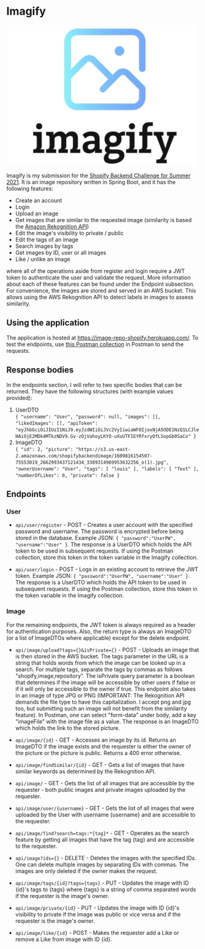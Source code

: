 # Imagify

<p align="center"><img src="https://github.com/Louismousine/imagify/blob/master/logo.JPG"/></p>

Imagify is my submission for the [Shopify Backend Challenge for Summer 2021](https://docs.google.com/document/d/1ZKRywXQLZWOqVOHC4JkF3LqdpO3Llpfk_CkZPR8bjak/edit). It is an image repository written in Spring Boot, and it has the following features:
* Create an account
* Login
* Upload an image
* Get images that are similar to the requested image (similarity is based the [Amazon Rekognition API](https://docs.aws.amazon.com/rekognition/latest/dg/what-is.html))
* Edit the image's visibility to private / public
* Edit the tags of an image
* Search images by tags
* Get images by ID, user or all images
* Like / unlike an image

where all of the operations aside from register and login require a JWT token to authenticate the user and validate the request. More information about each of these features can be found under the Endpoint subsection. For convenience, the images are stored and served in an AWS bucket. This allows using the AWS Rekognition API to detect labels in images to assess similarity.

## Using the application

The application is hosted at https://image-repo-shopify.herokuapp.com/. To test the endpoints, use [this Postman collection](https://github.com/Louismousine/imagify/blob/master/Imagify.postman_collection.json) in Postman to send the requests.

## Response bodies
In the endpoints section, I will refer to two specific bodies that can be returned. They have the following structures (with example values provided):
1. UserDTO \
`{
    "username": "User",
    "password": null,
    "images": [],
    "likedImages": [],
    "apiToken": "eyJhbGciOiJIUzI1NiJ9.eyJzdWIiOiJVc2VyIiwiaWF0IjoxNjA5ODE1NzQ1LCJleHAiOjE2MDk4MTkzNDV9.Gv-zOjVahoyLKYO-uXuUTFIEYRfxryOfLSopGb0SaCo"
}`
2. ImageDTO \
`{
    "id": 2,
    "picture": "https://s3.us-east-2.amazonaws.com/shopifybackendimage/1609816154507-75553019_2662993437121434_3389314969953632256_o(1).jpg",
    "ownerUsername": "User",
    "tags": [
        "louis"
    ],
    "labels": [
    	"Text"
    ],
    "numberOfLikes": 0,
    "private": false
}`
## Endpoints

### User

* `api/user/register` - POST - Creates a user account with the specified password and username. The password is encrypted before being stored in the database. Example JSON: `{
	"password":"UserPW",
	"username":"User"
}`. The response is a UserDTO which holds the API token to be used in subsequent requests. If using the Postman collection, store this token in the token variable in the Imagify collection.

* `api/user/login` - POST - Logs in an existing account to retrieve the JWT token. Example JSON: `{
	"password":"UserPW",
	"username":"User"
}`. The response is a UserDTO which holds the API token to be used in subsequent requests. If using the Postman collection, store this token in the token variable in the Imagify collection.

### Image

For the remaining endpoints, the JWT token is always required as a header for authentication purposes. Also, the return type is always an ImageDTO (or a list of ImageDTOs where applicable) except for the delete endpoint.

* `api/image/upload?tags={}&isPrivate={}` - POST - Uploads an image that is then stored in the AWS bucket. The tags parameter in the URL is a string that holds words from which the image can be looked up in a search. For multiple tags, separate the tags by commas as follows "shopify,image,repository". The isPrivate query parameter is a boolean that determines if the image will be accessible by other users if false or if it will only be accessible to the owner if true. This endpoint also takes in an image of type JPG or PNG (IMPORTANT: The Rekognition API demands the file type to have this capitalization. I accept png and jpg too, but submitting such an image will not benefit from the similarity feature). In Postman, one can select "form-data" under body, add a key "imageFile" with the image file as a value. The response is an ImageDTO which holds the link to the stored picture.

* `api/image/{id}` - GET - Accesses an image by its id. Returns an ImageDTO if the image exists and the requester is either the owner of the picture or the picture is public. Returns a 400 error otherwise.

* `api/image/findSimilar/{id}` - GET - Gets a list of images that have similar keywords as determined by the Rekognition API.

* `api/image/` - GET - Gets the list of all images that are accessible by the requester - both public images and private images uploaded by the requester.

* `api/image/user/{username}` - GET - Gets the list of all images that were uploaded by the User with username {username} and are accessible to the requester.

* `api/image/find?search=tags:*{tag}*` - GET - Operates as the search feature by getting all images that have the tag {tag} and are accessible to the requester.

* `api/image?ids={}` - DELETE - Deletes the images with the specified IDs. One can delete multiple images by separating IDs with commas. The images are only deleted if the owner makes the request.

* `api/image/tags/{id}?tags={tags}` - PUT - Updates the image with ID {id}'s tags to {tags} where {tags} is a string of comma separated words if the requester is the image's owner.

* `api/image/private/{id}` - PUT - Updates the image with ID {id}'s visibility to private if the image was public or vice versa and if the requester is the image's owner.

* `api/image/like/{id}` - POST - Makes the requester add a Like or remove a Like from image with ID {id}.
